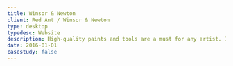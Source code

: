 ```yaml
---
title: Winsor & Newton
client: Red Ant / Winsor & Newton
type: desktop
typedesc: Website
description: High-quality paints and tools are a must for any artist. I helped to design Winsor & Newton's ecommerce website and online community, making it easier than ever to buy the right products and learn how to use them.
date: 2016-01-01
casestudy: false
---
```

